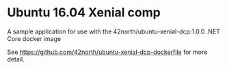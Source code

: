 # Ubuntu 16.04 Xenial comp

A sample application for use with the 42north/ubuntu-xenial-dcp:1.0.0 .NET Core docker image

See https://github.com/42north/ubuntu-xenial-dcp-dockerfile for more detail.
